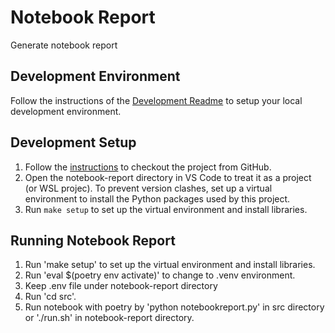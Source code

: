 # Notebook Report

Generate notebook report

## Development Environment

Follow the instructions of the [Development Readme](https://github.com/bcgov/entity/blob/master/docs/development.md)
to setup your local development environment.

## Development Setup

1. Follow the [instructions](https://github.com/bcgov/entity/blob/master/docs/setup-forking-workflow.md) to checkout the project from GitHub.
2. Open the notebook-report directory in VS Code to treat it as a project (or WSL projec). To prevent version clashes, set up a virtual environment to install the Python packages used by this project.
3. Run `make setup` to set up the virtual environment and install libraries.

## Running Notebook Report

1. Run 'make setup' to set up the virtual environment and install libraries.
2. Run 'eval $(poetry env activate)' to change to .venv environment.
3. Keep .env file under notebook-report directory
4. Run 'cd src'.
5. Run notebook with poetry by 'python notebookreport.py' in src directory or './run.sh' in notebook-report directory.